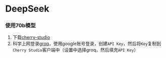 # DeepSeek

### 使用70b模型

 1. 下载[cherry-studio](https://github.com/CherryHQ/cherry-studio)
 2. 科学上网登录[groq](https://groq.com/)，使用google账号登录，创建`API Key`，然后将`Key`复制到`Cherry Studio`客户端中（设置中选择groq，然后填充`API Key`）
